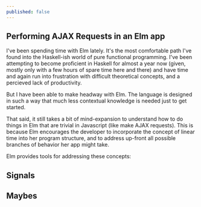 ```yaml
---
published: false
---
```



## Performing AJAX Requests in an Elm app

I've been spending time with Elm lately. It's the most comfortable path I've found into the Haskell-ish world of pure functional programming. I've been attempting to become proficient in Haskell for almost a year now (given, mostly only with a few hours of spare time here and there) and have time and again run into frustration with difficult theoretical concepts, and a percieved lack of productivity.

But I have been able to make headway with Elm. The language is designed in such a way that much less contextual knowledge is needed just to get started.

That said, it still takes a bit of mind-expansion to understand how to do things in Elm that are trivial in Javascript (like make AJAX requests). This is because Elm encourages the developer to incorporate the concept of linear time into her program structure, and to address up-front all possible branches of behavior her app might take. 

Elm provides tools for addressing these concepts:

## Signals

## Maybes